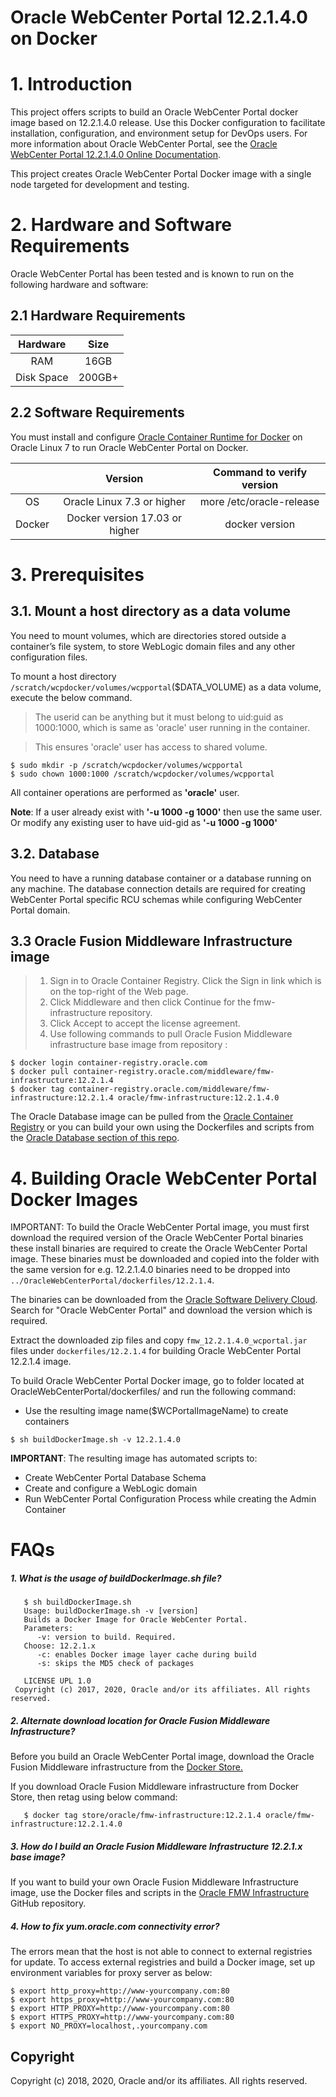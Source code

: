 # Oracle WebCenter Portal 12.2.1.4.0 on Docker


# 1. Introduction
This project offers scripts to build an Oracle WebCenter Portal docker image based on 12.2.1.4.0 release. Use this Docker configuration to facilitate installation, configuration, and environment setup for DevOps users. For more information about Oracle WebCenter Portal, see the [Oracle WebCenter Portal 12.2.1.4.0 Online Documentation](https://docs.oracle.com/en/middleware/webcenter/portal/12.2.1.4/index.html).

This project creates Oracle WebCenter Portal Docker image with a single node targeted for development and testing.

# 2. Hardware and Software Requirements
Oracle WebCenter Portal has been tested and is known to run on the following hardware and software:

## 2.1 Hardware Requirements

| Hardware  | Size  |
| :-------: | :---: |
| RAM       | 16GB  |
| Disk Space| 200GB+|

## 2.2 Software Requirements

You must install and configure [Oracle Container Runtime for Docker](https://docs.oracle.com/cd/E52668_01/E87205/html/index.html) on Oracle Linux 7 to run Oracle WebCenter Portal on Docker.

|       | Version                        | Command to verify version |
| :---: | :----------------------------: | :-----------------------: |
| OS    | Oracle Linux 7.3 or higher     | more /etc/oracle-release  |
| Docker| Docker version 17.03 or higher | docker version           |

# 3. Prerequisites
## 3.1. Mount a host directory as a data volume

You need to mount volumes, which are directories stored outside a container’s file system, to store WebLogic domain files and any other configuration files.

To mount a host directory `/scratch/wcpdocker/volumes/wcpportal`($DATA_VOLUME) as a data volume, execute the below command.

> The userid can be anything but it must belong to uid:guid as 1000:1000, which is same as 'oracle' user running in the container.

> This ensures 'oracle' user has access to shared volume.

```
$ sudo mkdir -p /scratch/wcpdocker/volumes/wcpportal
$ sudo chown 1000:1000 /scratch/wcpdocker/volumes/wcpportal
```

All container operations are performed as **'oracle'** user.

**Note**: If a user already exist with **'-u 1000 -g 1000'** then use the same user. Or modify any existing user to have uid-gid as **'-u 1000 -g 1000'**

## 3.2. Database
You need to have a running database container or a database running on any machine. 
The database connection details are required for creating WebCenter Portal specific RCU schemas while configuring WebCenter Portal domain. 

## 3.3 Oracle Fusion Middleware Infrastructure image
>1. Sign in to Oracle Container Registry. Click the Sign in link which is on the top-right of the Web page.
> 2. Click Middleware and then click Continue for the fmw-infrastructure repository.
> 3. Click Accept to accept the license agreement.
> 4. Use following commands to pull Oracle Fusion Middleware infrastructure base image from repository :
```
$ docker login container-registry.oracle.com
$ docker pull container-registry.oracle.com/middleware/fmw-infrastructure:12.2.1.4
$ docker tag container-registry.oracle.com/middleware/fmw-infrastructure:12.2.1.4 oracle/fmw-infrastructure:12.2.1.4.0
```


The Oracle Database image can be pulled from the  [Oracle Container Registry](https://container-registry.oracle.com) or you can build your own using the Dockerfiles and scripts from the [Oracle Database section of this repo](https://github.com/oracle/docker-images/tree/master/OracleDatabase).

# 4. Building Oracle WebCenter Portal Docker Images
IMPORTANT: To build the Oracle WebCenter Portal image, you must first download the required version of the Oracle WebCenter Portal  binaries these install binaries are required to create the Oracle WebCenter Portal image. These binaries must be downloaded and copied into the folder with the same version for e.g. 12.2.1.4.0 binaries need to be dropped into `../OracleWebCenterPortal/dockerfiles/12.2.1.4`. 

The binaries can be downloaded from the [Oracle Software Delivery Cloud](https://edelivery.oracle.com). Search for "Oracle WebCenter Portal" and download the version which is required. 

Extract the downloaded zip files and copy `fmw_12.2.1.4.0_wcportal.jar` files under `dockerfiles/12.2.1.4` for building Oracle WebCenter Portal 12.2.1.4 image.

To build Oracle WebCenter Portal Docker image, go to folder located at OracleWebCenterPortal/dockerfiles/ and run the following command:
- Use the resulting image name($WCPortalImageName) to create containers 

```
$ sh buildDockerImage.sh -v 12.2.1.4.0
```


**IMPORTANT**: The resulting image has automated scripts to:
-  Create WebCenter Portal Database Schema
-  Create and configure a WebLogic domain
-  Run WebCenter Portal Configuration Process while creating the Admin Container

#  FAQs

##### 1. What is the usage of buildDockerImage.sh file?
```   
   $ sh buildDockerImage.sh
   Usage: buildDockerImage.sh -v [version]
   Builds a Docker Image for Oracle WebCenter Portal.
   Parameters:
      -v: version to build. Required.
   Choose: 12.2.1.x
      -c: enables Docker image layer cache during build
      -s: skips the MD5 check of packages
      
   LICENSE UPL 1.0
 Copyright (c) 2017, 2020, Oracle and/or its affiliates. All rights reserved.
```
##### 2. Alternate download location for Oracle Fusion Middleware Infrastructure? 
Before you build an Oracle WebCenter Portal image, download the Oracle Fusion Middleware infrastructure from the [Docker Store.](https://store.docker.com/)

If you download Oracle Fusion Middleware infrastructure from Docker Store, then retag using below command:

```
   $ docker tag store/oracle/fmw-infrastructure:12.2.1.4 oracle/fmw-infrastructure:12.2.1.4.0
```

##### 3. How do I build an Oracle Fusion Middleware Infrastructure 12.2.1.x base image?
If you want to build your own Oracle Fusion Middleware Infrastructure image, use the Docker files and scripts in the [Oracle FMW Infrastructure](../OracleFMWInfrastructure) GitHub repository.
##### 4. How to fix yum.oracle.com connectivity error?
The errors mean that the host is not able to connect to external registries for update. To access external registries and build a Docker image, set up environment variables for proxy server as below:

```
$ export http_proxy=http://www-yourcompany.com:80 
$ export https_proxy=http://www-yourcompany.com:80 
$ export HTTP_PROXY=http://www-yourcompany.com:80 
$ export HTTPS_PROXY=http://www-yourcompany.com:80 
$ export NO_PROXY=localhost,.yourcompany.com 
```

## Copyright
 Copyright (c) 2018, 2020, Oracle and/or its affiliates. All rights reserved.
